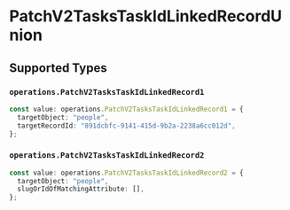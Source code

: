 # PatchV2TasksTaskIdLinkedRecordUnion


## Supported Types

### `operations.PatchV2TasksTaskIdLinkedRecord1`

```typescript
const value: operations.PatchV2TasksTaskIdLinkedRecord1 = {
  targetObject: "people",
  targetRecordId: "891dcbfc-9141-415d-9b2a-2238a6cc012d",
};
```

### `operations.PatchV2TasksTaskIdLinkedRecord2`

```typescript
const value: operations.PatchV2TasksTaskIdLinkedRecord2 = {
  targetObject: "people",
  slugOrIdOfMatchingAttribute: [],
};
```

